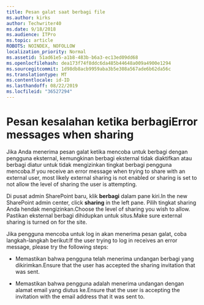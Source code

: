 ```yaml
---
title: Pesan galat saat berbagi file
ms.author: kirks
author: Techwriter40
ms.date: 9/18/2018
ms.audience: ITPro
ms.topic: article
ROBOTS: NOINDEX, NOFOLLOW
localization_priority: Normal
ms.assetid: 51ad61e5-a1b8-483b-b6a3-ec13ed09dd68
ms.openlocfilehash: dea173f74f8ddc6da485b44648a009a4900e1294
ms.sourcegitcommit: 1d98db8acb9959aba3b5e308a567ade6b62da56c
ms.translationtype: MT
ms.contentlocale: id-ID
ms.lasthandoff: 08/22/2019
ms.locfileid: "36527294"
---
```

# <a name="error-messages-when-sharing"></a><span data-ttu-id="3fe8e-102">Pesan kesalahan ketika berbagi</span><span class="sxs-lookup"><span data-stu-id="3fe8e-102">Error messages when sharing</span></span>

<span data-ttu-id="3fe8e-103">Jika Anda menerima pesan galat ketika mencoba untuk berbagi dengan pengguna eksternal, kemungkinan berbagi eksternal tidak diaktifkan atau berbagi diatur untuk tidak mengizinkan tingkat berbagi pengguna mencoba.</span><span class="sxs-lookup"><span data-stu-id="3fe8e-103">If you receive an error message when trying to share with an external user, most likely external sharing is not enabled or sharing is set to not allow the level of sharing the user is attempting.</span></span>
  
<span data-ttu-id="3fe8e-104">Di pusat admin SharePoint baru, klik **berbagi** dalam pane kiri.</span><span class="sxs-lookup"><span data-stu-id="3fe8e-104">In the  new SharePoint admin center, click **sharing** in the left pane.</span></span> <span data-ttu-id="3fe8e-105">Pilih tingkat sharing Anda hendak mengizinkan.</span><span class="sxs-lookup"><span data-stu-id="3fe8e-105">Choose the level of sharing you wish to allow.</span></span> <span data-ttu-id="3fe8e-106">Pastikan eksternal berbagi dihidupkan untuk situs.</span><span class="sxs-lookup"><span data-stu-id="3fe8e-106">Make sure external sharing is turned on for the site.</span></span> 
  
<span data-ttu-id="3fe8e-107">Jika pengguna mencoba untuk log in akan menerima pesan galat, coba langkah-langkah berikut:</span><span class="sxs-lookup"><span data-stu-id="3fe8e-107">If the user trying to log in receives an error message, please try the following steps:</span></span>
  
- <span data-ttu-id="3fe8e-108">Memastikan bahwa pengguna telah menerima undangan berbagi yang dikirimkan.</span><span class="sxs-lookup"><span data-stu-id="3fe8e-108">Ensure that the user has accepted the sharing invitation that was sent.</span></span>
    
- <span data-ttu-id="3fe8e-109">Memastikan bahwa pengguna adalah menerima undangan dengan alamat email yang diutus ke.</span><span class="sxs-lookup"><span data-stu-id="3fe8e-109">Ensure that the user is accepting the invitation with the email address that it was sent to.</span></span>
    

